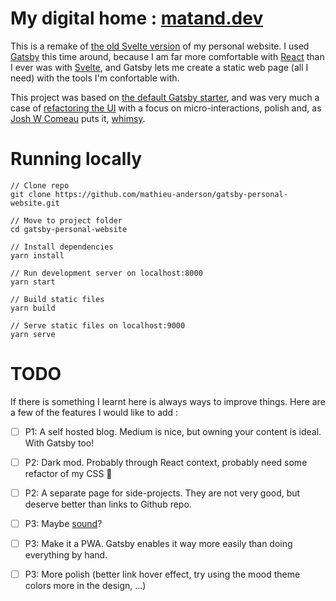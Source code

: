 # My digital home : [matand.dev](https://matand.dev/)

This is a remake of [the old Svelte version](https://old-svelte-version-of-website.netlify.com/) of my personal website. I used [Gatsby](https://www.gatsbyjs.org/) this time around, because I am far more comfortable with [React](https://reactjs.org/) than I ever was with [Svelte](https://svelte.dev/), and Gatsby lets me create a static web page (all I need) with the tools I'm confortable with.

This project was based on [the default Gatsby starter](https://github.com/gatsbyjs/gatsby-starter-default), and was very much a case of [refactoring the UI](https://refactoringui.com/) with a focus on micro-interactions, polish and, as [Josh W Comeau](https://joshwcomeau.com/) puts it, [whimsy](https://youtu.be/Z2d9rw9RwyE).

# Running locally

```
// Clone repo
git clone https://github.com/mathieu-anderson/gatsby-personal-website.git

// Move to project folder
cd gatsby-personal-website

// Install dependencies
yarn install

// Run development server on localhost:8000
yarn start

// Build static files
yarn build

// Serve static files on localhost:9000
yarn serve
```

# TODO

If there is something I learnt here is always ways to improve things. Here are a few of the features I would like to add :

 - [ ] P1: A self hosted blog. Medium is nice, but owning your content is ideal. With Gatsby too!
 - [ ] P2: Dark mod. Probably through React context, probably need some refactor of my CSS 😬
 - [ ] P2: A separate page for side-projects. They are not very good, but deserve better than links to Github repo.
 - [ ] P3: Maybe [sound](https://joshwcomeau.com/react/announcing-use-sound-react-hook/)?
 - [ ] P3: Make it a PWA. Gatsby enables it way more easily than doing everything by hand.
 - [ ] P3: More polish (better link hover effect, try using the mood theme colors more in the design, ...)

